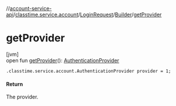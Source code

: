 //[account-service-api](../../../../index.md)/[classtime.service.account](../../index.md)/[LoginRequest](../index.md)/[Builder](index.md)/[getProvider](get-provider.md)

# getProvider

[jvm]\
open fun [getProvider](get-provider.md)(): [AuthenticationProvider](../../-authentication-provider/index.md)

`.classtime.service.account.AuthenticationProvider provider = 1;`

#### Return

The provider.
